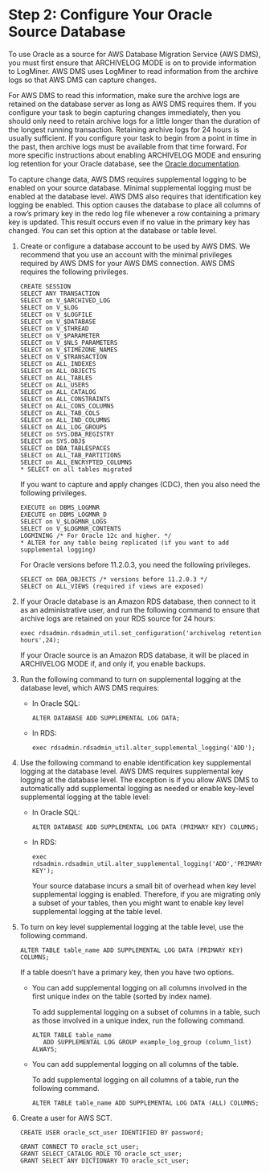 # Step 2: Configure Your Oracle Source Database<a name="chap-oracle2postgresql.steps.configureoracle"></a>

To use Oracle as a source for AWS Database Migration Service \(AWS DMS\), you must first ensure that ARCHIVELOG MODE is on to provide information to LogMiner\. AWS DMS uses LogMiner to read information from the archive logs so that AWS DMS can capture changes\.

For AWS DMS to read this information, make sure the archive logs are retained on the database server as long as AWS DMS requires them\. If you configure your task to begin capturing changes immediately, then you should only need to retain archive logs for a little longer than the duration of the longest running transaction\. Retaining archive logs for 24 hours is usually sufficient\. If you configure your task to begin from a point in time in the past, then archive logs must be available from that time forward\. For more specific instructions about enabling ARCHIVELOG MODE and ensuring log retention for your Oracle database, see the [Oracle documentation](http://docs.oracle.com/database/121/ADMIN/archredo.htm#ADMIN11335)\.

To capture change data, AWS DMS requires supplemental logging to be enabled on your source database\. Minimal supplemental logging must be enabled at the database level\. AWS DMS also requires that identification key logging be enabled\. This option causes the database to place all columns of a row’s primary key in the redo log file whenever a row containing a primary key is updated\. This result occurs even if no value in the primary key has changed\. You can set this option at the database or table level\.

1. Create or configure a database account to be used by AWS DMS\. We recommend that you use an account with the minimal privileges required by AWS DMS for your AWS DMS connection\. AWS DMS requires the following privileges\.

   ```
   CREATE SESSION
   SELECT ANY TRANSACTION
   SELECT on V_$ARCHIVED_LOG
   SELECT on V_$LOG
   SELECT on V_$LOGFILE
   SELECT on V_$DATABASE
   SELECT on V_$THREAD
   SELECT on V_$PARAMETER
   SELECT on V_$NLS_PARAMETERS
   SELECT on V_$TIMEZONE_NAMES
   SELECT on V_$TRANSACTION
   SELECT on ALL_INDEXES
   SELECT on ALL_OBJECTS
   SELECT on ALL_TABLES
   SELECT on ALL_USERS
   SELECT on ALL_CATALOG
   SELECT on ALL_CONSTRAINTS
   SELECT on ALL_CONS_COLUMNS
   SELECT on ALL_TAB_COLS
   SELECT on ALL_IND_COLUMNS
   SELECT on ALL_LOG_GROUPS
   SELECT on SYS.DBA_REGISTRY
   SELECT on SYS.OBJ$
   SELECT on DBA_TABLESPACES
   SELECT on ALL_TAB_PARTITIONS
   SELECT on ALL_ENCRYPTED_COLUMNS
   * SELECT on all tables migrated
   ```

   If you want to capture and apply changes \(CDC\), then you also need the following privileges\.

   ```
   EXECUTE on DBMS_LOGMNR
   EXECUTE on DBMS_LOGMNR_D
   SELECT on V_$LOGMNR_LOGS
   SELECT on V_$LOGMNR_CONTENTS
   LOGMINING /* For Oracle 12c and higher. */
   * ALTER for any table being replicated (if you want to add supplemental logging)
   ```

   For Oracle versions before 11\.2\.0\.3, you need the following privileges\.

   ```
   SELECT on DBA_OBJECTS /* versions before 11.2.0.3 */
   SELECT on ALL_VIEWS (required if views are exposed)
   ```

1. If your Oracle database is an Amazon RDS database, then connect to it as an administrative user, and run the following command to ensure that archive logs are retained on your RDS source for 24 hours:

   ```
   exec rdsadmin.rdsadmin_util.set_configuration('archivelog retention hours',24);
   ```

   If your Oracle source is an Amazon RDS database, it will be placed in ARCHIVELOG MODE if, and only if, you enable backups\.

1. Run the following command to turn on supplemental logging at the database level, which AWS DMS requires:
   + In Oracle SQL:

     ```
     ALTER DATABASE ADD SUPPLEMENTAL LOG DATA;
     ```
   + In RDS:

     ```
     exec rdsadmin.rdsadmin_util.alter_supplemental_logging('ADD');
     ```

1. Use the following command to enable identification key supplemental logging at the database level\. AWS DMS requires supplemental key logging at the database level\. The exception is if you allow AWS DMS to automatically add supplemental logging as needed or enable key\-level supplemental logging at the table level:
   + In Oracle SQL:

     ```
     ALTER DATABASE ADD SUPPLEMENTAL LOG DATA (PRIMARY KEY) COLUMNS;
     ```
   + In RDS:

     ```
     exec rdsadmin.rdsadmin_util.alter_supplemental_logging('ADD','PRIMARY KEY');
     ```

     Your source database incurs a small bit of overhead when key level supplemental logging is enabled\. Therefore, if you are migrating only a subset of your tables, then you might want to enable key level supplemental logging at the table level\.

1. To turn on key level supplemental logging at the table level, use the following command\.

   ```
   ALTER TABLE table_name ADD SUPPLEMENTAL LOG DATA (PRIMARY KEY) COLUMNS;
   ```

   If a table doesn’t have a primary key, then you have two options\.
   + You can add supplemental logging on all columns involved in the first unique index on the table \(sorted by index name\)\.

     To add supplemental logging on a subset of columns in a table, such as those involved in a unique index, run the following command\.

     ```
     ALTER TABLE table_name
        ADD SUPPLEMENTAL LOG GROUP example_log_group (column_list) ALWAYS;
     ```
   + You can add supplemental logging on all columns of the table\.

     To add supplemental logging on all columns of a table, run the following command\.

     ```
     ALTER TABLE table_name ADD SUPPLEMENTAL LOG DATA (ALL) COLUMNS;
     ```

1. Create a user for AWS SCT\.

   ```
   CREATE USER oracle_sct_user IDENTIFIED BY password;
   
   GRANT CONNECT TO oracle_sct_user;
   GRANT SELECT_CATALOG_ROLE TO oracle_sct_user;
   GRANT SELECT ANY DICTIONARY TO oracle_sct_user;
   ```